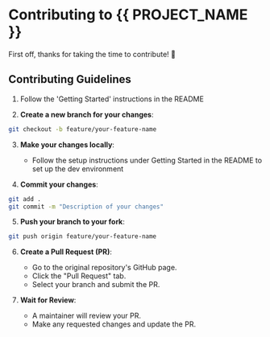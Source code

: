 # Contributing to {{ PROJECT_NAME }}

First off, thanks for taking the time to contribute! :tada:

## Contributing Guidelines

1. Follow the 'Getting Started' instructions in the README  

2. **Create a new branch for your changes**:
```bash
git checkout -b feature/your-feature-name
```

3. **Make your changes locally**:
   * Follow the setup instructions under Getting Started  in the README to set up the dev environment 

4. **Commit your changes**:
```bash
git add .
git commit -m "Description of your changes"
```

5. **Push your branch to your fork**:
```bash
git push origin feature/your-feature-name
```

6. **Create a Pull Request (PR)**:
   * Go to the original repository's GitHub page.
   * Click the "Pull Request" tab.
   * Select your branch and submit the PR.

7. **Wait for Review**:
   * A maintainer will review your PR.
   * Make any requested changes and update the PR.
